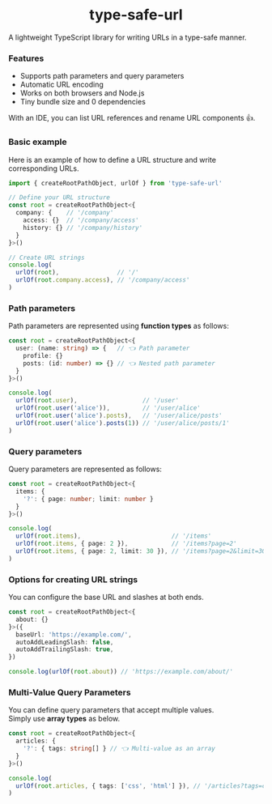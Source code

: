 <h1 align="center">type-safe-url</h1>

A lightweight TypeScript library for writing URLs in a type-safe manner.  

### Features
- Supports path parameters and query parameters
- Automatic URL encoding
- Works on both browsers and Node.js
- Tiny bundle size and 0 dependencies

With an IDE, you can list URL references and rename URL components 👍.  

### Basic example

Here is an example of how to define a URL structure and write corresponding URLs.  

```ts
import { createRootPathObject, urlOf } from 'type-safe-url'

// Define your URL structure
const root = createRootPathObject<{
  company: {    // '/company'
    access: {}  // '/company/access'
    history: {} // '/company/history'
  }
}>()

// Create URL strings
console.log(
  urlOf(root),                // '/'
  urlOf(root.company.access), // '/company/access'
)
```

### Path parameters

Path parameters are represented using **function types** as follows:  

```ts
const root = createRootPathObject<{
  user: (name: string) => {   // 👈️ Path parameter
    profile: {}
    posts: (id: number) => {} // 👈️ Nested path parameter
  }
}>()

console.log(
  urlOf(root.user),                  // '/user'
  urlOf(root.user('alice')),         // '/user/alice'
  urlOf(root.user('alice').posts),   // '/user/alice/posts'
  urlOf(root.user('alice').posts(1)) // '/user/alice/posts/1'
)
```

### Query parameters

Query parameters are represented as follows:  

```ts
const root = createRootPathObject<{
  items: {
    '?': { page: number; limit: number }
  }
}>()

console.log(
  urlOf(root.items),                         // '/items'
  urlOf(root.items, { page: 2 }),            // '/items?page=2'
  urlOf(root.items, { page: 2, limit: 30 }), // '/items?page=2&limit=30'
)
```

### Options for creating URL strings

You can configure the base URL and slashes at both ends.

```ts
const root = createRootPathObject<{
  about: {}
}>({
  baseUrl: 'https://example.com/',
  autoAddLeadingSlash: false,
  autoAddTrailingSlash: true,
})

console.log(urlOf(root.about)) // 'https://example.com/about/'
```

### Multi-Value Query Parameters

You can define query parameters that accept multiple values.  
Simply use **array types** as below.  

```ts
const root = createRootPathObject<{
  articles: {
    '?': { tags: string[] } // 👈️ Multi-value as an array
  }
}>()

console.log(
  urlOf(root.articles, { tags: ['css', 'html'] }), // '/articles?tags=css&tags=html'
)
```
